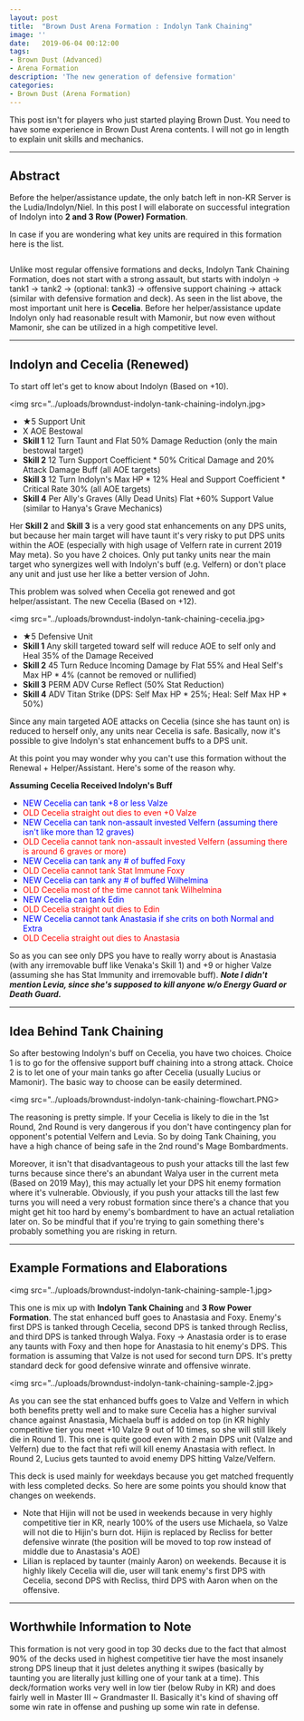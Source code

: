 ```yaml
---
layout: post
title:  "Brown Dust Arena Formation : Indolyn Tank Chaining"
image: ''
date:   2019-06-04 00:12:00
tags:
- Brown Dust (Advanced)
- Arena Formation
description: 'The new generation of defensive formation'
categories:
- Brown Dust (Arena Formation)
---
```


This post isn't for players who just started playing Brown Dust. You need to have some experience in Brown Dust Arena contents. I will not go in length to explain unit skills and mechanics.

---

## Abstract

Before the helper/assistance update, the only batch left in non-KR Server is the Ludia/Indolyn/Niel. In this post I will elaborate on successful integration of Indolyn into **2 and 3 Row (Power) Formation**.

In case if you are wondering what key units are required in this formation here is the list.

<img>

Unlike most regular offensive formations and decks, Indolyn Tank Chaining Formation, does not start with a strong assault, but starts with indolyn → tank1 → tank2 → (optional: tank3) → offensive support chaining → attack (similar with defensive formation and deck). As seen in the list above, the most important unit here is **Cecelia**. Before her helper/assistance update Indolyn only had reasonable result with Mamonir, but now even without Mamonir, she can be utilized in a high competitive level.

---

## Indolyn and Cecelia (Renewed)

To start off let's get to know about Indolyn (Based on +10).

<img src="../uploads/browndust-indolyn-tank-chaining-indolyn.jpg>

* ★5 Support Unit
* X AOE Bestowal
* **Skill 1** 12 Turn Taunt and Flat 50% Damage Reduction (only the main bestowal target)
* **Skill 2** 12 Turn Support Coefficient * 50% Critical Damage and 20% Attack Damage Buff (all AOE targets)
* **Skill 3** 12 Turn Indolyn's Max HP * 12% Heal and Support Coefficient * Critical Rate 30% (all AOE targets)
* **Skill 4** Per Ally's Graves (Ally Dead Units) Flat +60% Support Value (similar to Hanya's Grave Mechanics)

Her **Skill 2** and **Skill 3** is a very good stat enhancements on any DPS units, but because her main target will have taunt it's very risky to put DPS units within the AOE (especially with high usage of Velfern rate in current 2019 May meta). So you have 2 choices. Only put tanky units near the main target who synergizes well with Indolyn's buff (e.g. Velfern) or don't place any unit and just use her like a better version of John.

This problem was solved when Cecelia got renewed and got helper/assistant. The new Cecelia (Based on +12).

<img src="../uploads/browndust-indolyn-tank-chaining-cecelia.jpg>

* ★5 Defensive Unit
* **Skill 1** Any skill targeted toward self will reduce AOE to self only and Heal 35% of the Damage Received
* **Skill 2** 45 Turn Reduce Incoming Damage by Flat 55% and Heal Self's Max HP * 4% (cannot be removed or nullified)
* **Skill 3** PERM ADV Curse Reflect (50% Stat Reduction)
* **Skill 4** ADV Titan Strike (DPS: Self Max HP * 25%; Heal: Self Max HP * 50%)

Since any main targeted AOE attacks on Cecelia (since she has taunt on) is reduced to herself only, any units near Cecelia is safe. Basically, now it's possible to give Indolyn's stat enhancement buffs to a DPS unit.

At this point you may wonder why you can't use this formation without the Renewal + Helper/Assistant. Here's some of the reason why.

**Assuming Cecelia Received Indolyn's Buff**

* <span style="color:blue">NEW Cecelia can tank +8 or less Valze</span>
* <span style="color:red">OLD Cecelia straight out dies to even +0 Valze</span>
* <span style="color:blue">NEW Cecelia can tank non-assault invested Velfern (assuming there isn't like more than 12 graves)</span>
* <span style="color:red">OLD Cecelia cannot tank non-assault invested Velfern (assuming there is around 6 graves or more)</span>
* <span style="color:blue">NEW Cecelia can tank any # of buffed Foxy</span>
* <span style="color:red">OLD Cecelia cannot tank Stat Immune Foxy</span>
* <span style="color:blue">NEW Cecelia can tank any # of buffed Wilhelmina</span>
* <span style="color:red">OLD Cecelia most of the time cannot tank Wilhelmina</span>
* <span style="color:blue">NEW Cecelia can tank Edin</span>
* <span style="color:red">OLD Cecelia straight out dies to Edin</span>
* <span style="color:blue">NEW Cecelia cannot tank Anastasia if she crits on both Normal and Extra</span>
* <span style="color:red">OLD Cecelia straight out dies to Anastasia</span>

So as you can see only DPS you have to really worry about is Anastasia (with any irremovable buff like Venaka's Skill 1) and +9 or higher Valze (assuming she has Stat Immunity and irremovable buff). ***Note I didn't mention Levia, since she's supposed to kill anyone w/o Energy Guard or Death Guard.***

---

## Idea Behind Tank Chaining

So after bestowing Indolyn's buff on Cecelia, you have two choices. Choice 1 is to go for the offensive support buff chaining into a strong attack. Choice 2 is to let one of your main tanks go after Cecelia (usually Lucius or Mamonir). The basic way to choose can be easily determined.

<img src="../uploads/browndust-indolyn-tank-chaining-flowchart.PNG>

The reasoning is pretty simple. If your Cecelia is likely to die in the 1st Round, 2nd Round is very dangerous if you don't have contingency plan for opponent's potential Velfern and Levia. So by doing Tank Chaining, you have a high chance of being safe in the 2nd round's Mage Bombardments.

Moreover, it isn't that disadvantageous to push your attacks till the last few turns because since there's an abundant Walya user in the current meta (Based on 2019 May), this may actually let your DPS hit enemy formation where it's vulnerable. Obviously, if you push your attacks till the last few turns you will need a very robust formation since there's a chance that you might get hit too hard by enemy's bombardment to have an actual retaliation later on. So be mindful that if you're trying to gain something there's probably something you are risking in return.

---

## Example Formations and Elaborations

<img src="../uploads/browndust-indolyn-tank-chaining-sample-1.jpg>

This one is mix up with **Indolyn Tank Chaining** and **3 Row Power Formation**. The stat enhanced buff goes to Anastasia and Foxy. Enemy's first DPS is tanked through Cecelia, second DPS is tanked through Recliss, and third DPS is tanked through Walya. Foxy → Anastasia order is to erase any taunts with Foxy and then hope for Anastasia to hit enemy's DPS. This formation is assuming that Valze is not used for second turn DPS. It's pretty standard deck for good defensive winrate and offensive winrate.

<img src="../uploads/browndust-indolyn-tank-chaining-sample-2.jpg>

As you can see the stat enhanced buffs goes to Valze and Velfern in which both benefits pretty well and to make sure Cecelia has a higher survival chance against Anastasia, Michaela buff is added on top (in KR highly competitive tier you meet +10 Valze 9 out of 10 times, so she will still likely die in Round 1). This one is quite good even with 2 main DPS unit (Valze and Velfern) due to the fact that refi will kill enemy Anastasia with reflect. In Round 2, Lucius gets taunted to avoid enemy DPS hitting Valze/Velfern.

This deck is used mainly for weekdays because you get matched frequently with less completed decks. So here are some points you should know that changes on weekends.

* Note that Hijin will not be used in weekends because in very highly competitive tier in KR, nearly 100% of the users use Michaela, so Valze will not die to Hijin's burn dot. Hijin is replaced by Recliss for better defensive winrate (the position will be moved to top row instead of middle due to Anastasia's AOE)
* Lilian is replaced by taunter (mainly Aaron) on weekends. Because it is highly likely Cecelia will die, user will tank enemy's first DPS with Cecelia, second DPS with Recliss, third DPS with Aaron when on the offensive.

---

## Worthwhile Information to Note

This formation is not very good in top 30 decks due to the fact that almost 90% of the decks used in highest competitive tier have the most insanely strong DPS lineup that it just deletes anything it swipes (basically by taunting you are literally just killing one of your tank at a time). This deck/formation works very well in low tier (below Ruby in KR) and does fairly well in Master III ~ Grandmaster II. Basically it's kind of shaving off some win rate in offense and pushing up some win rate in defense.
